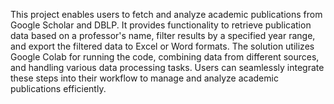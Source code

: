 This project enables users to fetch and analyze academic publications from Google Scholar and DBLP. It provides functionality to retrieve publication data based on a professor's name, filter results by a specified year range, and export the filtered data to Excel or Word formats. The solution utilizes Google Colab for running the code, combining data from different sources, and handling various data processing tasks. Users can seamlessly integrate these steps into their workflow to manage and analyze academic publications efficiently.






